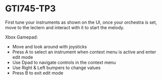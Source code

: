 # GTI745-TP3

First tune your instruments as shown on the UI, once your orchestra is set, move to the lectern and interact with it to start the melody.

Xbox Gamepad:

- Move and look around with joysticks
- Press A to select an instrument when context menu is active and enter edit mode
- Use Dpad to navigate controls in the context menu
- Use Right & Left bumpers to change values
- Press B to exit edit mode
